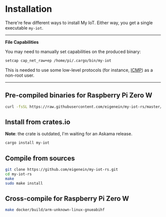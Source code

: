 # Installation

There're few different ways to install My IoT. Either way, you get a single executable `my-iot`.

---

**File Capabilities**

You may need to manually set capabilities on the produced binary:

```bash
setcap cap_net_raw+ep /home/pi/.cargo/bin/my-iot
```

This is needed to use some low-level protocols (for instance, [ICMP](https://en.wikipedia.org/wiki/Internet_Control_Message_Protocol)) as a non-root user.

---

## Pre-compiled binaries for Raspberry Pi Zero W

```bash
curl -fsSL https://raw.githubusercontent.com/eigenein/my-iot-rs/master/install.sh | bash
```

## Install from crates.io

**Note**: the crate is outdated, I'm waiting for an Askama release.

```bash
cargo install my-iot
```

## Compile from sources

```bash
git clone https://github.com/eigenein/my-iot-rs.git
cd my-iot-rs
make
sudo make install
```

## Cross-compile for Raspberry Pi Zero W

```bash
make docker/build/arm-unknown-linux-gnueabihf
```
